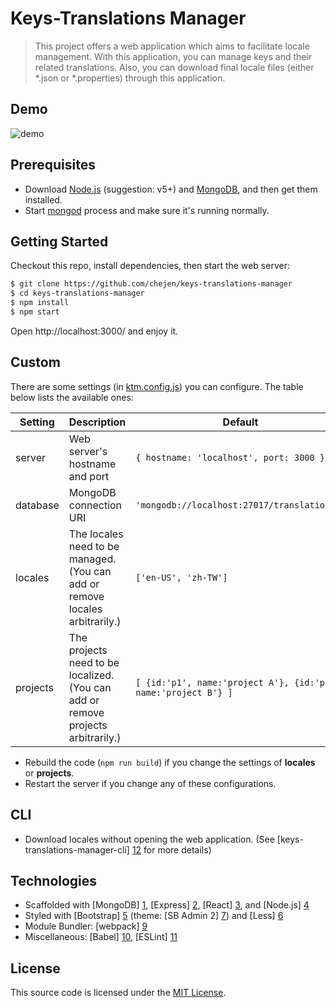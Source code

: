 # Keys-Translations Manager
> This project offers a web application which aims to facilitate locale management. With this application, you can manage keys and their related translations. Also, you can download final locale files (either *.json or *.properties) through this application.


## Demo
![demo](https://cloud.githubusercontent.com/assets/14872888/13722929/33d4bd16-e890-11e5-87ea-8809f7a9f81d.gif)


## Prerequisites
* Download [Node.js](https://nodejs.org/en/) (suggestion: v5+) and [MongoDB](https://www.mongodb.org/), and then get them installed.
* Start [mongod](https://docs.mongodb.org/manual/tutorial/manage-mongodb-processes/) process and make sure it's running normally.


## Getting Started
Checkout this repo, install dependencies, then start the web server:
```sh
$ git clone https://github.com/chejen/keys-translations-manager
$ cd keys-translations-manager
$ npm install
$ npm start
```
Open http://localhost:3000/ and enjoy it.


## Custom
There are some settings (in [ktm.config.js](./ktm.config.js)) you can configure. The table below lists the available ones:

| **Setting** | **Description** |**Default**|
|----------|-------|---|
|  server  |   Web server's hostname and port    | ```{ hostname: 'localhost', port: 3000 }```  |
|  database  |   MongoDB connection URI    | ```'mongodb://localhost:27017/translationdb'```  |
|  locales  |   The locales need to be managed. (You can add or remove locales arbitrarily.)    | ```['en-US', 'zh-TW']```  |
|  projects  |   The projects need to be localized. (You can add or remove projects arbitrarily.)    | ```[ {id:'p1', name:'project A'}, {id:'p2', name:'project B'} ]```  |

* Rebuild the code (```npm run build```) if you change the settings of **locales** or **projects**.
* Restart the server if you change any of these configurations.


## CLI
* Download locales without opening the web application. (See [keys-translations-manager-cli] [12] for more details)


## Technologies
* Scaffolded with [MongoDB] [1], [Express] [2], [React] [3], and [Node.js] [4]
* Styled with [Bootstrap] [5] (theme: [SB Admin 2] [7]) and [Less] [6]
* Module Bundler: [webpack] [9]
* Miscellaneous: [Babel] [10], [ESLint] [11]


## License
This source code is licensed under the [MIT License](http://www.opensource.org/licenses/MIT).

[1]: https://www.mongodb.org/
[2]: http://expressjs.com/
[3]: https://facebook.github.io/react/
[4]: https://nodejs.org/en/
[5]: http://getbootstrap.com/
[6]: http://lesscss.org/
[7]: http://startbootstrap.com/template-overviews/sb-admin-2/
[8]: http://formatjs.io/react/
[9]: https://webpack.github.io/
[10]: https://babeljs.io/
[11]: http://eslint.org/
[12]: https://github.com/chejen/keys-translations-manager/tree/master/packages/keys-translations-manager-cli
